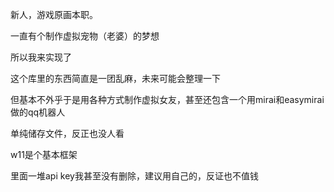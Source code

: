 新人，游戏原画本职。 

一直有个制作虚拟宠物（老婆）的梦想

所以我来实现了

这个库里的东西简直是一团乱麻，未来可能会整理一下

但基本不外乎于是用各种方式制作虚拟女友，甚至还包含一个用mirai和easymirai做的qq机器人

单纯储存文件，反正也没人看

w11是个基本框架

里面一堆api key我甚至没有删除，建议用自己的，反证也不值钱

<!---
hz3271/hz3271 is a ✨ special ✨ repository because its `README.md` (this file) appears on your GitHub profile.
You can click the Preview link to take a look at your changes.
--->
